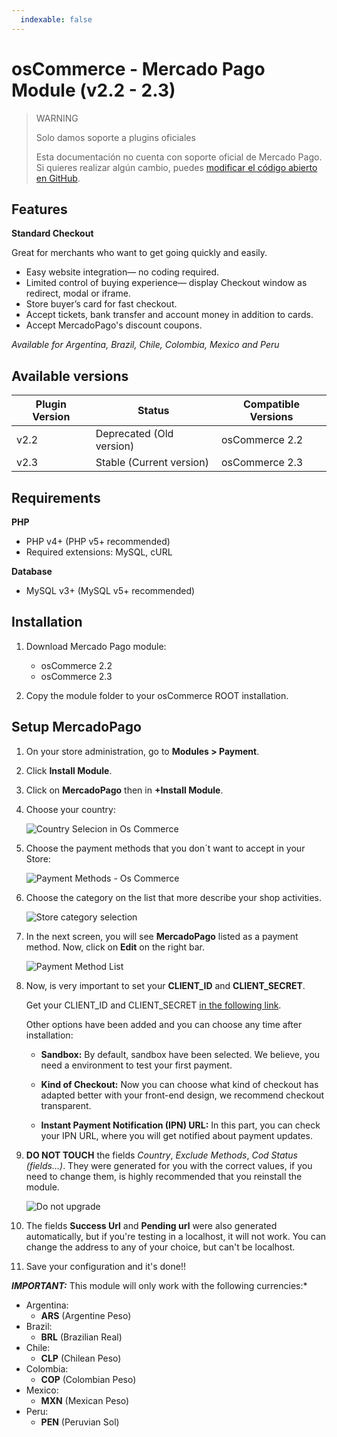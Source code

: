 ```yaml
---
  indexable: false
---
```

# osCommerce - Mercado Pago Module (v2.2 - 2.3)

> WARNING
>
> Solo damos soporte a plugins oficiales
>
> Esta documentación no cuenta con soporte oficial de Mercado Pago. Si quieres realizar algún cambio, puedes [modificar el código abierto en GitHub](https://github.com/mercadopago/devsite-docs/blob/development/guides/plugins/unofficial/os-commerce.es.md).

## Features

**Standard Checkout**

Great for merchants who want to get going quickly and easily.

* Easy website integration— no coding required.
* Limited control of buying experience— display Checkout window as redirect, modal or iframe.
* Store buyer’s card for fast checkout.
* Accept tickets, bank transfer and account money in addition to cards.
* Accept MercadoPago's discount coupons.

*Available for Argentina, Brazil, Chile, Colombia, Mexico and Peru*

## Available versions

Plugin Version | Status | Compatible Versions
-------------- | ------ | -------------------
v2.2 | Deprecated (Old version) | osCommerce 2.2
v2.3 | Stable (Current version) | osCommerce 2.3


## Requirements

**PHP**

* PHP v4+ (PHP v5+ recommended)
* Required extensions: MySQL, cURL

**Database**

* MySQL v3+ (MySQL v5+ recommended)


## Installation

1. Download Mercado Pago module:
    * osCommerce 2.2
    * osCommerce 2.3

2. Copy the module folder to your osCommerce ROOT installation.

## Setup MercadoPago

1. On your store administration, go to **Modules > Payment**.

2. Click **Install Module**.

3. Click on **MercadoPago** then in **+Install Module**.

4. Choose your country:

	![Country Selecion in Os Commerce](/images/oscommerce-CountrySelection.png)

5. Choose the payment methods that you don´t want to accept in your Store:

	![Payment Methods - Os Commerce](/images/oscommerce-PaymentMethodsSelection.png)

6. Choose the category on the list that more describe your shop activities.

	![Store category selection](/images/oscommerce-CategorySelection.png)

7. In the next screen, you will see **MercadoPago** listed as a payment method. Now, click on **Edit** on the right bar.

	![Payment Method List](/images/oscommerce-PaymentMethodList.png)

8. Now, is very important to set your **CLIENT_ID** and **CLIENT_SECRET**.

	Get your CLIENT_ID and CLIENT_SECRET [in the following link]([FAKER][CREDENTIALS][URL_BASIC]).

	Other options have been added and you can choose any time after installation:

	- **Sandbox:** By default, sandbox have been selected. We believe, you need a environment to test your first payment.

	- **Kind of Checkout:** Now you can choose what kind of checkout has adapted better with your front-end design, we recommend checkout transparent.

	- **Instant Payment Notification (IPN) URL:** In this part, you can check your IPN URL, where you will get notified about payment updates.

9. **DO NOT TOUCH** the fields *Country*, *Exclude Methods*, *Cod Status (fields…)*. They were generated for you with the correct values, if you need to change them, is highly recommended that you reinstall the module.

	![Do not upgrade](/images/oscommerce-DoNotTouch.png)

10. The fields **Success Url** and **Pending url** were also generated automatically, but if you're testing in a localhost, it will not work. You can change the address to any of your choice, but can't be localhost.

11. Save your configuration and it's done!!

***IMPORTANT:*** This module will only work with the following currencies:*

* Argentina:
	* **ARS** (Argentine Peso)
* Brazil:
	* **BRL** (Brazilian Real)
* Chile:
	* **CLP** (Chilean Peso)
* Colombia:
	* **COP** (Colombian Peso)
* Mexico:
	* **MXN** (Mexican Peso)
* Peru:
	* **PEN** (Peruvian Sol)
